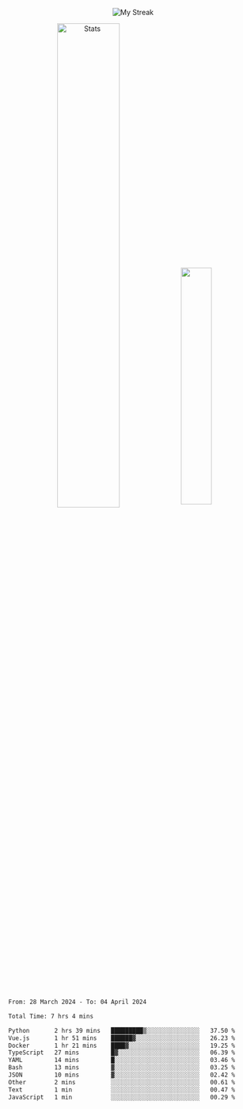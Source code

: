 <p align="center">
<picture>
  <source media="(prefers-color-scheme: dark)" srcset="http://github-readme-streak-stats.herokuapp.com?user=semolik&theme=dark&hide_border=true&background=DD272700">
  <img alt="My Streak" src="http://github-readme-streak-stats.herokuapp.com?user=semolik&hide_border=true">
</picture>
</p>
<div align="center">
  <picture>
    <source media="(prefers-color-scheme: dark)" srcset="https://github-readme-stats.vercel.app/api?username=semolik&show_icons=true&bg_color=DD272700&hide_border=true&theme=dark">
        <img alt="Stats" src="https://github-readme-stats.vercel.app/api?username=semolik&show_icons=true&bg_color=DD272700&hide_border=true" width="50%" >
  </picture>
  <sup>
  <picture>
  <source media="(prefers-color-scheme: dark)" srcset="https://github-readme-stats.vercel.app/api/top-langs/?username=semolik&layout=compact&hide_border=true&bg_color=DD272700&theme=dark">
  <img src="https://github-readme-stats.vercel.app/api/top-langs/?username=semolik&layout=compact&hide_border=true" width="35%" />
  </picture>
  </sup>
</div>
<!--START_SECTION:waka-->

```txt
From: 28 March 2024 - To: 04 April 2024

Total Time: 7 hrs 4 mins

Python       2 hrs 39 mins   █████████▒░░░░░░░░░░░░░░░   37.50 %
Vue.js       1 hr 51 mins    ██████▓░░░░░░░░░░░░░░░░░░   26.23 %
Docker       1 hr 21 mins    ████▓░░░░░░░░░░░░░░░░░░░░   19.25 %
TypeScript   27 mins         █▓░░░░░░░░░░░░░░░░░░░░░░░   06.39 %
YAML         14 mins         █░░░░░░░░░░░░░░░░░░░░░░░░   03.46 %
Bash         13 mins         ▓░░░░░░░░░░░░░░░░░░░░░░░░   03.25 %
JSON         10 mins         ▓░░░░░░░░░░░░░░░░░░░░░░░░   02.42 %
Other        2 mins          ░░░░░░░░░░░░░░░░░░░░░░░░░   00.61 %
Text         1 min           ░░░░░░░░░░░░░░░░░░░░░░░░░   00.47 %
JavaScript   1 min           ░░░░░░░░░░░░░░░░░░░░░░░░░   00.29 %
```

<!--END_SECTION:waka-->

